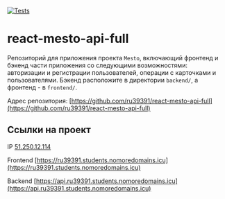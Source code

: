[![Tests](https://github.com/ru39391/react-mesto-api-full/actions/workflows/tests.yml/badge.svg)](https://github.com/ru39391/react-mesto-api-full/actions/workflows/tests.yml)

# react-mesto-api-full

Репозиторий для приложения проекта `Mesto`, включающий фронтенд и бэкенд части приложения со следующими возможностями: авторизации и регистрации пользователей, операции с карточками и пользователями. Бэкенд расположите в директории `backend/`, а фронтенд - в `frontend/`. 

Адрес репозитория: [https://github.com/ru39391/react-mesto-api-full](https://github.com/ru39391/react-mesto-api-full)

## Ссылки на проект

IP [51.250.12.114](51.250.12.114)

Frontend [https://ru39391.students.nomoredomains.icu](https://ru39391.students.nomoredomains.icu)

Backend [https://api.ru39391.students.nomoredomains.icu](https://api.ru39391.students.nomoredomains.icu)
